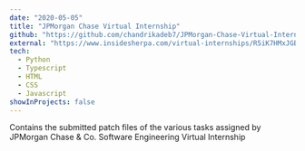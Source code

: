 ```yaml
---
date: "2020-05-05"
title: "JPMorgan Chase Virtual Internship"
github: "https://github.com/chandrikadeb7/JPMorgan-Chase-Virtual-Internship"
external: "https://www.insidesherpa.com/virtual-internships/R5iK7HMxJGBgaSbvk"
tech:
  - Python
  - Typescript
  - HTML
  - CSS
  - Javascript
showInProjects: false
---
```


Contains the submitted patch files of the various tasks assigned by JPMorgan Chase & Co. Software Engineering Virtual Internship
